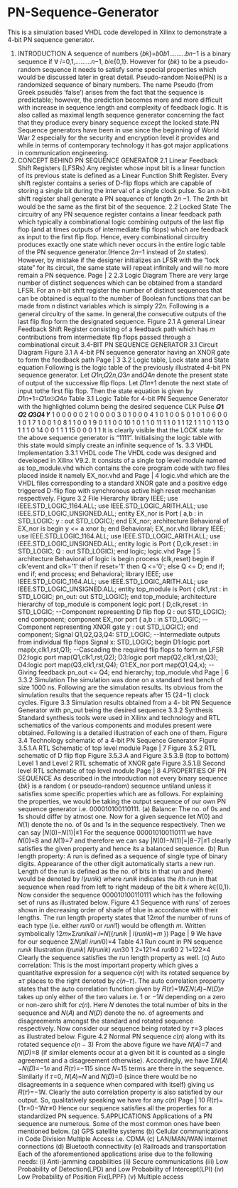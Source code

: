 # PN-Sequence-Generator
This is a simulation based VHDL code developed in Xilinx to demonstrate a 4-bit PN sequence generator.

1. INTRODUCTION
A sequence of numbers {𝑏𝑘}=𝑏0𝑏1………𝑏𝑛−1 is a binary sequence if ∀ 𝑖=0,1,………𝑛−1, 𝑏𝑖∈{0,1}. However for {𝑏𝑘} to be a pseudo-random sequence it needs to satisfy some special properties which would be discussed later in great detail. Pseudo-random Noise(PN) is a randomized sequence of binary numbers. The name Pseudo (from Greek pseudēs ‘false’) arises from the fact that the sequence is predictable; however, the prediction becomes more and more difficult with increase in sequence length and complexity of feedback logic. It is also called as maximal length sequence generator concerning the fact that they produce every binary sequence except the locked state.PN Sequence generators have been in use since the beginning of World War 2 especially for the security and encryption level it provides and while in terms of contemporary technology it has got major applications in communication engineering.
2. CONCEPT BEHIND PN SEQUENCE GENERATOR
2.1 Linear Feedback Shift Registers (LFSRs)
Any register whose input bit is a linear function of its previous state is defined as a Linear Function Shift Register. Every shift register contains a series of D-flip flops which are capable of storing a single bit during the interval of a single clock pulse. So an 𝑛-bit shift register shall generate a PN sequence of length 2𝑛 −1. The 2𝑛th bit would be the same as the first bit of the sequence.
2.2 Locked State
The circuitry of any PN sequence register contains a linear feedback path which typically a combinational logic combining outputs of the last flip flop (and at times outputs of intermediate flip flops) which are feedback as input to the first flip flop. Hence, every combinational circuitry produces exactly one state which never occurs in the entire logic table of the PN sequence generator.(Hence 2𝑛−1 instead of 2𝑛 states). However, by mistake if the designer initializes an LFSR with the “lock state” for its circuit, the same state will repeat infinitely and will no more remain a PN sequence.
Page | 2
2.3 Logic Diagram
There are very large number of distinct sequences which can be obtained from a standard LFSR. For an 𝑛-bit shift register the number of distinct sequences that can be obtained is equal to the number of Boolean functions that can be made from 𝑛 distinct variables which is simply 22𝑛. Following is a general circuitry of the same. In general,the consecutive outputs of the last flip flop form the designated sequence.
Figure 2.1 A general Linear Feedback Shift Register consisting of a feedback path which has 𝑚 contributions from intermediate flip flops passed through a combinational circuit
3.4-BIT PN SEQUENCE GENERATOR
3.1 Circuit Diagram
Figure 3.1 A 4-bit PN sequence generator having an XNOR gate to form the feedback path
Page | 3
3.2 Logic table, Lock state and State equation
Following is the logic table of the previously illustrated 4-bit PN sequence generator. Let 𝑄1𝑛,𝑄2𝑛,𝑄3𝑛 and𝑄4𝑛 denote the present state of output of the successive flip flops. Let 𝐷1𝑛+1 denote the next state of input tothe first flip flop. Then the state equation is given by 𝐷1𝑛+1=𝑄1𝑛⊙𝑄4𝑛
Table 3.1 Logic Table for 4-bit PN Sequence Generator with the highlighted column being the desired sequence
CLK Pulse
𝑸𝟏
𝑸𝟐
𝑸𝟑𝑸𝟒
𝒀
1
0
0
0 0
0
2
1
0
0 0
0
3
0
1
0 0
0
4
1
0
1 0
0
5
0
1
0 1
0
6
0
0
1 0
1
7
1
0
0 1
0
8
1
1
0 0
1
9
0
1
1 0
0
10
1
0
1 1
0
11
1
1
0 1
1
12
1
1
1 0
1
13
0
1
1 1
0
14
0
0
1 1
1
15
0
0
0 1
1
It is clearly visible that the LOCK state for the above sequence generator is “1111”. Initialising the logic table with this state would simply create an infinite sequence of 1s.
3.3 VHDL Implementation
3.3.1 VHDL code
The VHDL code was designed and developed in Xilinx V9.2. It consists of a single top level module named as top_module.vhd which contains the core program code with two files placed inside it namely EX_nor.vhd and
Page | 4
logic.vhd which are the VHDL files corresponding to a standard XNOR gate and a positive edge triggered D-flip flop with synchronous active high reset mechanism respectively.
Figure 3.2 File Hierarchy
library IEEE;
use IEEE.STD_LOGIC_1164.ALL;
use IEEE.STD_LOGIC_ARITH.ALL;
use IEEE.STD_LOGIC_UNSIGNED.ALL;
entity EX_nor is
Port ( a,b : in STD_LOGIC;
y : out STD_LOGIC);
end EX_nor;
architecture Behavioral of EX_nor is
begin
y <= a xnor b;
end Behavioral;
EX_nor.vhd
library IEEE;
use IEEE.STD_LOGIC_1164.ALL;
use IEEE.STD_LOGIC_ARITH.ALL;
use IEEE.STD_LOGIC_UNSIGNED.ALL;
entity logic is
Port ( D,clk,reset : in STD_LOGIC;
Q : out STD_LOGIC);
end logic;
logic.vhd
Page | 5
architecture Behavioral of logic is
begin
process (clk,reset)
begin
if clk'event and clk='1' then
if reset='1' then Q <='0';
else Q <= D;
end if;
end if;
end process;
end Behavioral;
library IEEE;
use IEEE.STD_LOGIC_1164.ALL;
use IEEE.STD_LOGIC_ARITH.ALL;
use IEEE.STD_LOGIC_UNSIGNED.ALL;
entity top_module is
Port ( clk1,rst : in STD_LOGIC;
pn_out: out STD_LOGIC);
end top_module;
architecture hierarchy of top_module is
component logic port ( D,clk,reset : in STD_LOGIC; --Component representing D flip flop
Q : out STD_LOGIC);
end component;
component EX_nor port ( a,b : in STD_LOGIC; --Component representing XNOR gate
y : out STD_LOGIC);
end component;
Signal Q1,Q2,Q3,Q4: STD_LOGIC; --Intermediate outputs from individual flip flops
Signal x: STD_LOGIC;
begin
D1:logic port map(x,clk1,rst,Q1); --Cascading the required flip flops to form an LFSR
D2:logic port map(Q1,clk1,rst,Q2);
D3:logic port map(Q2,clk1,rst,Q3);
D4:logic port map(Q3,clk1,rst,Q4);
G1:EX_nor port map(Q1,Q4,x); --Giving feedback
pn_out <= Q4;
end hierarchy;
top_module.vhd
Page | 6
3.3.2 Simulation
The simulation was done on a standard test bench of size 1000 ns. Following are the simulation results. Its obvious from the simulation results that the sequence repeats after 15 (24−1) clock cycles.
Figure 3.3 Simulation results obtained from a 4- bit PN Sequence Generator with pn_out being the desired sequence
3.3.2 Synthesis
Standard synthesis tools were used in Xilinx and technology and RTL schematics of the various components and modules present were obtained. Following is a detailed illustration of each one of them.
Figure 3.4 Technology schematic of a 4-bit PN Sequence Generator
Figure 3.5.1.A RTL Schematic of top level module
Page | 7
Figure 3.5.2 RTL schematic of D flip flop
Figure 3.5.3.A and Figure 3.5.3.B (top to bottom) Level 1 and Level 2 RTL schematic of XNOR gate
Figure 3.5.1.B Second level RTL schematic of top level module
Page | 8
4.PROPERTIES OF PN SEQUENCE
As described in the introduction not every binary sequence {𝑏𝑘} is a random ( or pseudo-random) sequence untiland unless it satisfies some specific properties which are as follows.
For explaining the properties, we would be taking the output sequence of our own PN sequence generator i.e. 000010100110111.
(a) Balance: The no. of 0s and 1s should differ by atmost one. Now for a given sequence let 𝑁(0) and 𝑁(1) denote the no. of 0s and 1s in the sequence respectively. Then we can say
|𝑁(0)−𝑁(1)|≤1
For the sequence 000010100110111 we have 𝑁(0)=8 and 𝑁(1)=7 and therefore we can say
|𝑁(0)−𝑁(1)|=|8−7|≤1 clearly satisfies the given property and hence its a balanced sequence.
(b) Run length property: A run is defined as a sequence of single type of binary digits. Appearance of the other digit automatically starts a new run. Length of the run is defined as the no. of bits in that run and (here) would be denoted by 𝑙(𝑟𝑢𝑛𝑖𝑘) where 𝑟𝑢𝑛𝑖𝑘 indicates the 𝑖th run in that sequence when read from left to right madeup of the bit 𝑘 where 𝑘∈{0,1}.
Now consider the sequence 000010100110111 which has the following set of runs as illustrated below.
Figure 4.1 Sequence with runs' of zeroes shown in decreasing order of shade of blue in accordance with their lengths.
The run length property states that 12𝑚of the number of runs of each type (i.e. either 𝑟𝑢𝑛𝑖0 or 𝑟𝑢𝑛𝑖1) would be oflength 𝑚.
Written symbolically 12𝑚×Σ𝑟𝑢𝑛𝑖𝑘𝑎𝑙𝑙 𝑖=𝑁({𝑟𝑢𝑛𝑖𝑘 | 𝑙(𝑟𝑢𝑛𝑖𝑘)=𝑚 })
Page | 9
We have for our sequence Σ𝑁(𝑎𝑙𝑙 𝑖𝑟𝑢𝑛𝑖0)=4
Table 4.1 Run count in PN sequence
𝑟𝑢𝑛𝑖𝑘
Illustration
𝑙(𝑟𝑢𝑛𝑖𝑘)
𝑁(𝑟𝑢𝑛𝑖𝑘)
𝑟𝑢𝑛30
1
2=121×4
𝑟𝑢𝑛80
2
1=122×4
Clearly the sequence satisfies the run length property as well.
(c) Auto correlation: This is the most important property which gives a quantitative expression for a sequence 𝑐(𝑛) with its rotated sequence by ±𝜏 places to the right denoted by 𝑐(𝑛−𝜏). The auto correlation property states that the auto correlation function given by
𝑅(𝜏)=1𝑁Σ𝑁(𝐴)−𝑁(𝐷)𝑛
takes up only either of the two values i.e. 1 or −1𝑁 depending on a zero or non-zero shift for 𝑐(𝑛). Here 𝑁 denotes the total number of bits in the sequence and 𝑁(𝐴) and 𝑁(𝐷) denote the no. of agreements and disagreements amongst the standard and rotated sequence respectively. Now consider our sequence being rotated by 𝜏=3 places as illustrated below.
Figure 4.2 Normal PN sequence 𝑐(𝑛) along with its rotated sequence 𝑐(𝑛 − 3)
From the above figure we have 𝑁(𝐴)=7 and 𝑁(𝐷)=8 (if similar elements occur at a given bit it is counted as a single agreement and a disagreement otherwise). Accordingly, we have Σ𝑁(𝐴)−𝑁(𝐷)=−1𝑛 and
𝑅(𝜏)=−115 since 𝑁=15 terms are there in the sequence. Similarly if 𝜏=0, 𝑁(𝐴)=𝑁 and 𝑁(𝐷)=0 (since there would be no disagreements in a sequence when compared with itself) giving us 𝑅(𝜏)=−1𝑁. Clearly the auto correlation property is also satisfied by our output. So, qualitatively speaking we have for any 𝑐(𝑛)
Page | 10
𝑅(𝜏)={1𝜏=0−1𝑁𝜏≠0
Hence our sequence satisfies all the properties for a standardized PN sequence.
5.APPLICATIONS
Applications of a PN sequence are numerous. Some of the most common ones have been mentioned below.
(a) GPS satellite systems
(b) Cellular communications in Code Division Multiple Access i.e. CDMA
(c) LAN/MAN/WAN internet connections
(d) Bluetooth connectivity
(e) Railroads and transportation
Each of the aforementioned applications arise due to the following needs:
(i) Anti-jamming capabilities
(ii) Secure communications
(iii) Low Probability of Detection(LPD) and Low Probability of Intercept(LPI)
(iv) Low Probability of Position Fix(LPPF)
(v) Multiple access
